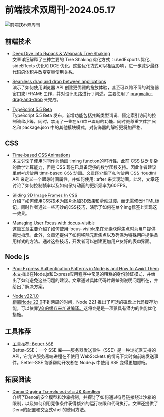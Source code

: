 # 前端技术双周刊-2024.05.17
![前端技术双周刊](https://gips1.baidu.com/it/u=3031098134,3515014519&fm=3028&app=3028&f=JPEG&fmt=auto&q=77&size=f900_383)

## 前端技术
- [Deep Dive into Rspack & Webpack Tree Shaking](https://github.com/orgs/web-infra-dev/discussions/17)
<br>文章详细解释了三种主要的 Tree Shaking 优化方式：usedExports 优化、sideEffects 优化和 DCE 优化。这些优化方式可以相互影响，进一步减少最终代码的体积并改变变量使用关系。

- [Seamless drag and drop between applications](https://www.youtube.com/watch?v=E4l4MBO-Bwg)
<br>演示了如何使用浏览器 API 创建更优雅的拖放体验，甚至可以跨不同的浏览器窗口或 IFRAME 工作，并对设计思路进行了阐述。主要使用了 [pragmatic-drag-and-drop](https://github.com/atlassian/pragmatic-drag-and-drop) 来完成。

- [TypeScript 5.5 Beta](https://devblogs.microsoft.com/typescript/announcing-typescript-5-5-beta/)
<br>TypeScript 5.5 Beta 发布，新增功能包括推断类型谓词、恒定索引访问的控制流缩小等。同时，禁用了一些在5.0中已弃用的功能。同时更尊重文件扩展名和 package.json 中的其他模块模式，对装饰器的解析更将加严格。

## CSS
- [Time-based CSS Animations](https://yuanchuan.dev/time-based-css-animations?utm_source=CSS-Weekly&utm_campaign=Issue-586&utm_medium=web)
<br>本文讨论了使用时间作为动画 timing function的可行性，此前 CSS 缺乏复杂的数学计算能力，但是 CSS 现在已具备足够的数学函数支持。因此作者建议重新考虑使用 time-based CSS 动画。文章还介绍了如何使用 CSS Houdini API 来定义一个跟踪时间属性，并如何使用 ::after 来实现动画。此外，文章还讨论了如何控制帧率以及如何保持动画的更新频率为60 FPS。

- [Sliding 3D Image Frames In CSS](https://www.smashingmagazine.com/2024/04/sliding-3d-image-frames-css/?utm_source=CSS-Weekly&utm_campaign=Issue-585&utm_medium=web)
<br>介绍了如何使用CSS技术为图片添加3D效果和滑动过渡，而无需修改HTML标记。同时作者通过一些巧妙的CSS技巧，演示了如何在单个img标签上实现这一效果。

- [Managing User Focus with :focus-visible](https://css-tricks.com/managing-user-focus-with-focus-visible/)
<br>这篇文章主要介绍了如何使用:focus-visible来在元素获得焦点时为用户提供视觉指示。此外，文章还提供了如何移除元素焦点以及确保为特殊用户提供备用样式的方法。通过这些技巧，开发者可以创建更加用户友好的表单界面。

## Node.js
- [Poor Express Authentication Patterns in Node.js and How to Avoid Them](https://www.lirantal.com/blog/poor-express-authentication-patterns-nodejs)
<br>本文指出在Node.js和Express应用程序中常见的糟糕的身份验证模式，并给出了如何避免这些问题的建议。文章通过具体代码片段举例说明问题所在，并给出了解决方案。

- [Node v22.1.0](https://nodejs.org/en/blog/release/v22.1.0)
<br>[距离Node 22.0](https://nodeweekly.com/link/154708/web)不到两周的时间，Node 22.1 推出了可选的磁盘上代码缓存功能，可以依靠[V8 的缓存来加速编译。](https://nodeweekly.com/link/154709/web)这将会是是一项很具有潜力的性能优化措施。

## 工具推荐
- [工具推荐: Better SSE](https://github.com/MatthewWid/better-sse)
<br>Better-SSE：一个 SSE 库——服务器发送事件（SSE）是一种浏览器支持的API，它允许服务器端进程在不使用 WebSockets 的情况下实时向前端发送事件。Better-SSE 能够帮助开发者在 Node.js 中使用 SSE 变得更加顺畅。

## 拓展阅读
- [Deno: Digging Tunnels out of a JS Sandbox](https://secfault-security.com/blog/deno.html)
<br>介绍了Deno的安全模型和沙箱机制，并探讨了如何通过符号链接绕过沙箱的限制，以及如何利用竞争条件获得额外的运行权限和代码执行。文章还提供了Deno的配置和交互式shell的使用方法。

